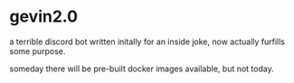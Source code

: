 # gevin2.0

a terrible discord bot written initally for an inside joke, now actually furfills some purpose.

someday there will be pre-built docker images available, but not today.